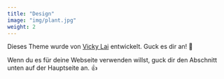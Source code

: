 ```yaml
---
title: "Design"
image: "img/plant.jpg"
weight: 2
---
```


Dieses Theme wurde von [Vicky Lai](https://vickylai.com) entwickelt. Guck es dir an! 💪

Wenn du es für deine Webseite verwenden willst, guck dir den Abschnitt unten auf der Hauptseite an. 👍
